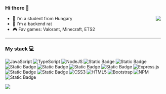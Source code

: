 ### Hi there 👋
<a href="https://discord.com/users/721746046543331449">
    <img src="https://lanyard.cnrad.dev/api/488757123107389450?bg=3a1f75" align="right">
</a>

- 🌱 I’m a student from Hungary
- 🧠 I'm a backend rat
- 🎮 Fav games: Valorant, Minecraft, ETS2 
  
<!--- [![Discord Presence](https://lanyard.cnrad.dev/api/488757123107389450?bg=3a1f75)](https://discord.com/users/488757123107389450)-->
<hr>

### My stack 💻

![JavaScript](https://img.shields.io/badge/javascript-%23323330.svg?style=for-the-badge&logo=javascript&logoColor=%23F7DF1E) 
![TypeScript](https://img.shields.io/badge/typescript-%23007ACC.svg?style=for-the-badge&logo=typescript&logoColor=white) 
![NodeJS](https://img.shields.io/badge/node.js-6DA55F?style=for-the-badge&logo=node.js&logoColor=white) 
![Static Badge](https://img.shields.io/badge/discord.js-%235865F2?style=for-the-badge&logo=discord&logoColor=white)
![Static Badge](https://img.shields.io/badge/Bun.sh-grey?style=for-the-badge&logo=bun&logoColor=white)
![Static Badge](https://img.shields.io/badge/C%23-blue?style=for-the-badge&logo=csharp&logoColor=white)
![Static Badge](https://img.shields.io/badge/Python-%234584b6?style=for-the-badge&logo=python&logoColor=white)
![Static Badge](https://img.shields.io/badge/sqlite-%23003B57?style=for-the-badge&logo=sqlite)
![Static Badge](https://img.shields.io/badge/VS%20%2F%20C%23%20Forms%20App-purple?style=for-the-badge&logo=visualstudio&logoColor=white)
![Express.js](https://img.shields.io/badge/express.js-%23404d59.svg?style=for-the-badge&logo=express&logoColor=%2361DAFB) 
![Static Badge](https://img.shields.io/badge/ubuntu-orange?style=for-the-badge&logo=ubuntu&logoColor=white)
![Static Badge](https://img.shields.io/badge/.net-purple?style=for-the-badge&logo=dotnet&logoColor=white)
![CSS3](https://img.shields.io/badge/css3-%231572B6.svg?style=for-the-badge&logo=css3&logoColor=white) 
![HTML5](https://img.shields.io/badge/html5-%23E34F26.svg?style=for-the-badge&logo=html5&logoColor=white) 
![Bootstrap](https://img.shields.io/badge/bootstrap-%23563D7C.svg?style=for-the-badge&logo=bootstrap&logoColor=white)
![NPM](https://img.shields.io/badge/NPM-%23000000.svg?style=for-the-badge&logo=npm&logoColor=white) 
![Static Badge](https://img.shields.io/badge/CloudFlare-orange?style=for-the-badge&logo=cloudflare&logoColor=white)



[![](https://visitcount.itsvg.in/api?id=mcitomi&label=&color=1&icon=7&pretty=false)](https://visitcount.itsvg.in)
